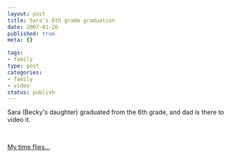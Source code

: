 ```yaml
--- 
layout: post
title: Sara's 6th grade graduation
date: 2007-01-26
published: true
meta: {}

tags: 
- family
type: post
categories: 
- family
- video
status: publish
---
```



Sara (Becky's daughter) graduated from the 6th grade, and dad is there to video it.

 

 

 

[My time flies...](http://www.andyeick.com/gallery.aspx?tag=sara)

 



